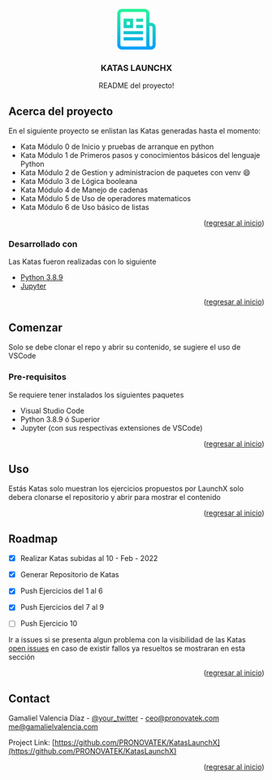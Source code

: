 <div id="top"></div>
<!--
*** Basado en una plantilla
-->

<!-- PROJECT LOGO -->
<br />
<div align="center">
  <a href="https://github.com/PRONOVATEK/KatasLaunchX">
    <img src="img/logo.png" alt="Logo" width="80" height="80">
  </a>

  <h3 align="center">KATAS LAUNCHX</h3>

  <p align="center">
    README del proyecto!
  </p>
</div>

<!-- ABOUT THE PROJECT -->
## Acerca del proyecto

En el siguiente proyecto se enlistan las Katas generadas hasta el momento:

* Kata Módulo 0 de Inicio y pruebas de arranque en python
* Kata Módulo 1 de Primeros pasos y conocimientos básicos del lenguaje Python
* Kata Módulo 2 de Gestion y administracion de paquetes con venv :smile:
* Kata Módulo 3 de Lógica booleana
* Kata Módulo 4 de Manejo de cadenas
* Kata Módulo 5 de Uso de operadores matematicos
* Kata Módulo 6 de Uso básico de listas

<p align="right">(<a href="#top">regresar al inicio</a>)</p>



### Desarrollado con

Las Katas fueron realizadas con lo siguiente

* [Python 3.8.9](https://www.python.org/downloads/release/python-388rc1/)
* [Jupyter](https://jupyter.org)

<p align="right">(<a href="#top">regresar al inicio</a>)</p>



<!-- GETTING STARTED -->
## Comenzar

Solo se debe clonar el repo y abrir su contenido, se sugiere el uso de VSCode

### Pre-requisitos

Se requiere tener instalados los siguientes paquetes
* Visual Studio Code
* Python 3.8.9 ó Superior
* Jupyter (con sus respectivas extensiones de VSCode)

<p align="right">(<a href="#top">regresar al inicio</a>)</p>



<!-- USAGE EXAMPLES -->
## Uso

Estás Katas solo muestran los ejercicios propuestos por LaunchX solo debera clonarse el repositorio y abrir para mostrar el contenido

<p align="right">(<a href="#top">regresar al inicio</a>)</p>



<!-- ROADMAP -->
## Roadmap

- [x] Realizar Katas subidas al 10 - Feb - 2022
- [x] Generar Repositorio de Katas
- [x] Push Ejercicios del 1 al 6
- [x] Push Ejercicios del 7 al 9
- [ ] Push Ejercicio 10


Ir a issues si se presenta algun problema con la visibilidad de las Katas [open issues](https://github.com/PRONOVATEK/KatasLaunchX/issues) en caso de existir fallos ya resueltos se mostraran en esta sección 

<p align="right">(<a href="#top">regresar al inicio</a>)</p>



<!-- CONTACT -->
## Contact

Gamaliel Valencia Díaz - [@your_twitter](https://twitter.com/GamaStark) - ceo@pronovatek.com me@gamalielvalencia.com

Project Link: [https://github.com/PRONOVATEK/KatasLaunchX](https://github.com/PRONOVATEK/KatasLaunchX)

<p align="right">(<a href="#top">regresar al inicio</a>)</p>